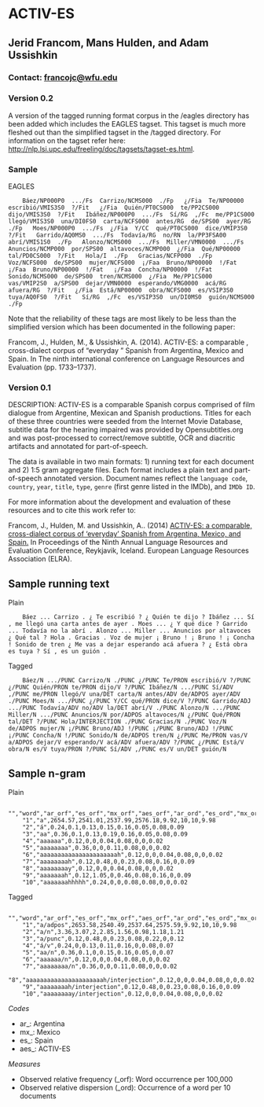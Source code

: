 ACTIV-ES
=============================
## Jerid Francom, Mans Hulden, and Adam Ussishkin
### Contact: francojc@wfu.edu

### Version 0.2

A version of the tagged running format corpus in the /eagles directory has been added which includes the EAGLES tagset. This tagset is much more fleshed out than the simplified tagset in the /tagged directory. For information on the tagset refer here: http://nlp.lsi.upc.edu/freeling/doc/tagsets/tagset-es.html.

### Sample

EAGLES 

        Báez/NP000P0  .../Fs  Carrizo/NCMS000  ./Fp   ¿/Fia  Te/NP00000  escribió/VMIS3S0  ?/Fit   ¿/Fia  Quién/PT0CS000  te/PP2CS000  dijo/VMIS3S0  ?/Fit   Ibáñez/NP000P0  .../Fs  Sí/RG  ,/Fc  me/PP1CS000  llegó/VMIS3S0  una/DI0FS0  carta/NCFS000  antes/RG  de/SPS00  ayer/RG  ./Fp   Moes/NP000P0  .../Fs  ¿/Fia  Y/CC  qué/PT0CS000  dice/VMIP3S0  ?/Fit   Garrido/AQ0MS0  .../Fs  Todavía/RG  no/RN  la/PP3FSA00  abrí/VMIS1S0  ./Fp   Alonzo/NCMS000  .../Fs  Miller/VMN0000  .../Fs  Anuncios/NCMP000  por/SPS00  altavoces/NCMP000  ¿/Fia  Qué/NP00000  tal/PD0CS000  ?/Fit   Hola/I  ./Fp   Gracias/NCFP000  ./Fp   Voz/NCFS000  de/SPS00  mujer/NCFS000  ¡/Faa  Bruno/NP00000  !/Fat   ¡/Faa  Bruno/NP00000  !/Fat   ¡/Faa  Concha/NP00000  !/Fat   Sonido/NCMS000  de/SPS00  tren/NCMS000  ¿/Fia  Me/PP1CS000  vas/VMIP2S0  a/SPS00  dejar/VMN0000  esperando/VMG0000  acá/RG  afuera/RG  ?/Fit   ¿/Fia  Está/NP00000  obra/NCFS000  es/VSIP3S0  tuya/AQ0FS0  ?/Fit   Sí/RG  ,/Fc  es/VSIP3S0  un/DI0MS0  guión/NCMS000  ./Fp

Note that the reliability of these tags are most likely to be less than the simplified version which has been documented in the following paper:

Francom, J., Hulden, M., & Ussishkin, A. (2014). ACTIV-ES: a comparable , cross-dialect corpus of “everyday ” Spanish from Argentina, Mexico and Spain. In The ninth international conference on Language Resources and Evaluation (pp. 1733–1737).

### Version 0.1

DESCRIPTION:
ACTIV-ES is a comparable Spanish corpus comprised of film dialogue from Argentine, Mexican and Spanish productions. Titles for each of these three countries were seeded from the Internet Movie Database, subtitle data for the hearing impaired was provided by Opensubtitles.org and was post-processed to correct/remove subtitle, OCR and diacritic artifacts and annotated for part-of-speech.

The data is available in two main formats: 1) running text for each document and 2) 1:5 gram aggregate files. Each format includes a plain text and part-of-speech annotated version. Document names reflect the `language code`, `country`, `year`, `title`, `type`, `genre` (first genre listed in the IMDb), and `IMDb ID`. 

For more information about the development and evaluation of these resources and to cite this work refer to:

Francom, J., Hulden, M. and Ussishkin, A.. (2014) [ACTIV-ES: a comparable, cross-dialect corpus of ‘everyday’ Spanish from Argentina, Mexico, and Spain.](https://www.academia.edu/6962707/ACTIV-ES_a_comparable_cross-dialect_corpus_of_everyday_Spanish_from_Argentina_Mexico_and_Spain) In Proceedings of the Ninth Annual Language Resources and Evaluation Conference, Reykjavik, Iceland. European Language Resources Association (ELRA).

## Sample running text

Plain

        Báez ... Carrizo . ¿ Te escribió ? ¿ Quién te dijo ? Ibáñez ... Sí , me llegó una carta antes de ayer . Moes ... ¿ Y qué dice ? Garrido ... Todavía no la abrí . Alonzo ... Miller ... Anuncios por altavoces ¿ Qué tal ? Hola . Gracias . Voz de mujer ¡ Bruno ! ¡ Bruno ! ¡ Concha ! Sonido de tren ¿ Me vas a dejar esperando acá afuera ? ¿ Está obra es tuya ? Sí , es un guión .

Tagged

        Báez/N .../PUNC Carrizo/N ./PUNC ¿/PUNC Te/PRON escribió/V ?/PUNC ¿/PUNC Quién/PRON te/PRON dijo/V ?/PUNC Ibáñez/N .../PUNC Sí/ADV ,/PUNC me/PRON llegó/V una/DET carta/N antes/ADV de/ADPOS ayer/ADV ./PUNC Moes/N .../PUNC ¿/PUNC Y/CC qué/PRON dice/V ?/PUNC Garrido/ADJ .../PUNC Todavía/ADV no/ADV la/DET abrí/V ./PUNC Alonzo/N .../PUNC Miller/N .../PUNC Anuncios/N por/ADPOS altavoces/N ¿/PUNC Qué/PRON tal/DET ?/PUNC Hola/INTERJECTION ./PUNC Gracias/N ./PUNC Voz/N de/ADPOS mujer/N ¡/PUNC Bruno/ADJ !/PUNC ¡/PUNC Bruno/ADJ !/PUNC ¡/PUNC Concha/N !/PUNC Sonido/N de/ADPOS tren/N ¿/PUNC Me/PRON vas/V a/ADPOS dejar/V esperando/V acá/ADV afuera/ADV ?/PUNC ¿/PUNC Está/V obra/N es/V tuya/PRON ?/PUNC Sí/ADV ,/PUNC es/V un/DET guión/N 

## Sample n-gram

Plain

        "","word","ar_orf","es_orf","mx_orf","aes_orf","ar_ord","es_ord","mx_ord","aes_ord"
        "1","a",2654.57,2541.01,2537.99,2576.18,9.92,10,10,9.98
        "2","á",0.24,0.1,0.13,0.15,0.16,0.05,0.08,0.09
        "3","aa",0.36,0.1,0.13,0.19,0.16,0.05,0.08,0.09
        "4","aaaaaa",0.12,0,0,0.04,0.08,0,0,0.02
        "5","aaaaaaaa",0.36,0,0,0.11,0.08,0,0,0.02
        "6","aaaaaaaaaaaaaaaaaaaaaah",0.12,0,0,0.04,0.08,0,0,0.02
        "7","aaaaaaaah",0.12,0.48,0,0.23,0.08,0.16,0,0.09
        "8","aaaaaaaay",0.12,0,0,0.04,0.08,0,0,0.02
        "9","aaaaaaah",0.12,1.05,0,0.46,0.08,0.16,0,0.09
        "10","aaaaaaahhhhh",0.24,0,0,0.08,0.08,0,0,0.02

Tagged

        "","word","ar_orf","es_orf","mx_orf","aes_orf","ar_ord","es_ord","mx_ord","aes_ord"
        "1","a/adpos",2653.58,2540.49,2537.64,2575.59,9.92,10,10,9.98
        "2","a/n",3.36,3.07,2,2.85,1.56,0.98,1.18,1.21
        "3","a/punc",0.12,0.48,0,0.23,0.08,0.22,0,0.12
        "4","á/v",0.24,0,0.13,0.11,0.16,0,0.08,0.07
        "5","aa/n",0.36,0.1,0,0.15,0.16,0.05,0,0.07
        "6","aaaaaa/n",0.12,0,0,0.04,0.08,0,0,0.02
        "7","aaaaaaaa/n",0.36,0,0,0.11,0.08,0,0,0.02
        "8","aaaaaaaaaaaaaaaaaaaaaah/interjection",0.12,0,0,0.04,0.08,0,0,0.02
        "9","aaaaaaaah/interjection",0.12,0.48,0,0.23,0.08,0.16,0,0.09
        "10","aaaaaaaay/interjection",0.12,0,0,0.04,0.08,0,0,0.02

*Codes*

- ar_: Argentina
- mx_: Mexico
- es_: Spain
- aes_: ACTIV-ES 

*Measures*

- Observed relative frequency (_orf): Word occurrence per 100,000
- Observed relative dispersion (_ord): Occurrence of a word per 10 documents



